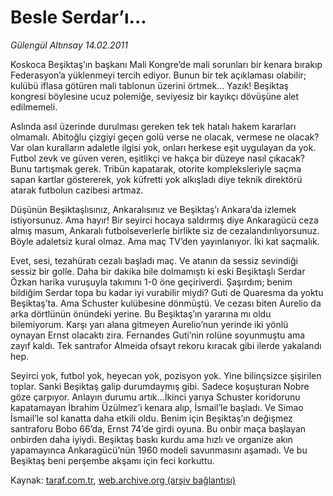 # Besle Serdar’ı...

*Gülengül Altınsay 14.02.2011*

<div class="yazi"><p>Koskoca Beşiktaş’ın başkanı Mali Kongre’de mali sorunları bir kenara bırakıp Federasyon’a yüklenmeyi tercih ediyor. Bunun bir tek açıklaması olabilir; kulübü iflasa götüren mali tablonun üzerini örtmek... Yazık! Beşiktaş kongresi böylesine ucuz polemiğe, seviyesiz bir kayıkçı dövüşüne alet edilmemeli.</p>
<p>Aslında asıl üzerinde durulması gereken tek tek hatalı hakem kararları olmamalı. Abitoğlu çizgiyi geçen golü verse ne olacak, vermese ne olacak? Var olan kuralların adaletle ilgisi yok, onları herkese eşit uygulayan da yok. Futbol zevk ve güven veren, eşitlikçi ve hakça bir düzeye nasıl çıkacak? Bunu tartışmak gerek. Tribün kapatarak, otorite kompleksleriyle saçma sapan kartlar göstererek, yok küfretti yok alkışladı diye teknik direktörü atarak futbolun cazibesi artmaz.</p>
<p>Düşünün Beşiktaşlısınız, Ankaralısınız ve Beşiktaş’ı Ankara’da izlemek istiyorsunuz. Ama hayır! Bir seyirci hocaya saldırmış diye Ankaragücü ceza almış masum, Ankaralı futbolseverlerle birlikte siz de cezalandırılıyorsunuz. Böyle adaletsiz kural olmaz. Ama maç TV’den yayınlanıyor. İki kat saçmalık.</p>
<p>Evet, sesi, tezahüratı cezalı başladı maç. Ve atanın da sessiz sevindiği sessiz bir golle. Daha bir dakika bile dolmamıştı ki eski Beşiktaşlı Serdar Özkan harika vuruşuyla takımını 1-0 öne geçiriverdi. Şaşırdım; benim bildiğim Serdar topa bu kadar iyi vurabilir miydi? Guti de Quaresma da yoktu Beşiktaş’ta. Ama Schuster kulübesine dönmüştü. Ve cezası biten Aurelio da arka dörtlünün önündeki yerine. Bu Beşiktaş’ın yararına mı oldu bilemiyorum. Karşı yarı alana gitmeyen Aurelio’nun yerinde iki yönlü oynayan Ernst olacaktı zira. Fernandes Guti’nin rolüne soyunmuştu ama zayıf kaldı. Tek santrafor Almeida ofsayt rekoru kıracak gibi ilerde yakalandı hep.</p>
<p>Seyirci yok, futbol yok, heyecan yok, pozisyon yok. Yine bilinçsizce şişirilen toplar. Sanki Beşiktaş galip durumdaymış gibi. Sadece koşuşturan Nobre göze çarpıyor. Anlayın durumu artık...İkinci yarıya Schuster koridorunu kapatamayan İbrahim Üzülmez’i kenara alıp, İsmail’le başladı. Ve Simao İsmail’le sol kanatta daha etkili oldu. Benim için Beşiktaş’ın değişmez santraforu Bobo 66’da, Ernst 74’de girdi oyuna. Bu onbir maça başlayan onbirden daha iyiydi. Beşiktaş baskı kurdu ama hızlı ve organize akın yapamayınca Ankaragücü’nün 1960 modeli savunmasını aşamadı. Ve bu Beşiktaş beni perşembe akşamı için feci korkuttu.</p>
</div>

Kaynak: [taraf.com.tr](http://www.taraf.com.tr/gulengul-altinsay/makale-besle-serdar-i.htm), [web.archive.org (arşiv bağlantısı)](http://web.archive.org/web/20130624082822/http://www.taraf.com.tr/gulengul-altinsay/makale-besle-serdar-i.htm)
